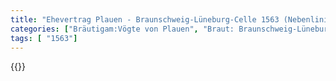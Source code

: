```yaml
---
title: "Ehevertrag Plauen - Braunschweig-Lüneburg-Celle 1563 (Nebenlinie)"
categories: ["Bräutigam:Vögte von Plauen", "Braut: Braunschweig-Lüneburg-Celle", "Eheschließung vollzogen?:Ja", "verschiedenkonfessionelle Ehe?:Nein", "Dynastie Bräutigam:Vögte von Plauen", "Akteur Bräutigam:Vögte von Plauen", "Akteur Braut:Askanier (Sachsen-Lauenburg)", "Textbezug?:nein", "Ständisch?:nein", "Ratifikation?:nein", "Sonstiges?:nein", "Bräutigam:Vögte von Plauen", "Braut: Braunschweig-Lüneburg-Celle"]
tags: [ "1563"]
---
```

<!--more-->
{{<v5>}}